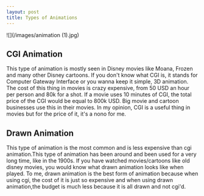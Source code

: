 ```yaml
---
layout: post
title: Types of Animations
---
```


![](/images/animation (1).jpg)

## CGI Animation


This type of animation is mostly seen in Disney movies like Moana, Frozen and many other Disney cartoons.
If you don't know what CGI is, it stands for Computer Gateway Interface or you wanna keep it simple, 3D animation.
The cost of this thing in movies is crazy expensive, from 50 USD an hour per person and 80k for a shot.
If a movie uses 10 minutes of CGI, the total price of the CGI would be equal to 800k USD.
Big movie and cartoon businesses use this in their movies.
In my opinion, CGI is a useful thing in movies but for the price of it, it's a nono for me.  




## Drawn Animation

This type of animation is the most common and is less expensive than cgi animation.This type of animation has been
around and been used for a very long time, like in the 1900s. If you have watched movies/cartoons like old disney movies, you would know what drawn animation looks like when played. To me, drawn animation is the best form of animation because when using cgi, the cost of it is just so expensive and when using drawn animation,the budget is much less because it is all drawn and not cgi'd.
